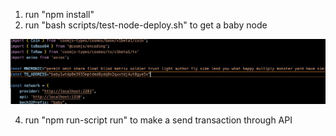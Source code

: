 1. run "npm install"
2. run "bash scripts/test-node-deploy.sh" to get a baby node

![image](change_location.png)

4. run "npm run-script run" to make a send transaction through API